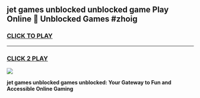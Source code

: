 
## jet games unblocked unblocked game Play Online 👋 Unblocked Games #zhoig
<h3>
<a href="https://premium.freeplayer.one?title=jet_games_unblocked&ref=21F">CLICK TO PLAY</a></h3>
<hr>

<h3>
<a href="https://premium.freeplayer.one?title=jet_games_unblocked&ref=21F">CLICK 2 PLAY</a>
  
</h3>

<a href="https://premium.freeplayer.one?title=jet_games_unblocked&ref=21F/"><img src="https://clearcache.store/games.png"></a>


**jet games unblocked games unblocked: Your Gateway to Fun and Accessible Online Gaming**
